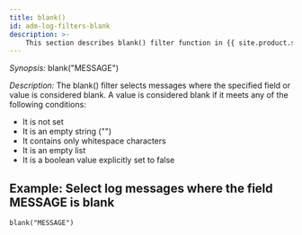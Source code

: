 ```yaml
---
title: blank()
id: adm-log-filters-blank
description: >-
    This section describes blank() filter function in {{ site.product.short_name }}.
---
```


*Synopsis:* blank("MESSAGE")


*Description:* The blank() filter selects messages where the specified field or value is considered blank. A value is considered blank if it meets any of the following conditions:

* It is not set
* It is an empty string ("")
* It contains only whitespace characters
* It is an empty list
* It is a boolean value explicitly set to false

## Example: Select log messages where the field MESSAGE is blank

```config
blank("MESSAGE")
```